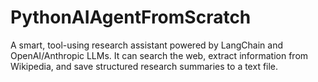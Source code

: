 # PythonAIAgentFromScratch
A smart, tool-using research assistant powered by LangChain and OpenAI/Anthropic LLMs. It can search the web, extract information from Wikipedia, and save structured research summaries to a text file.
